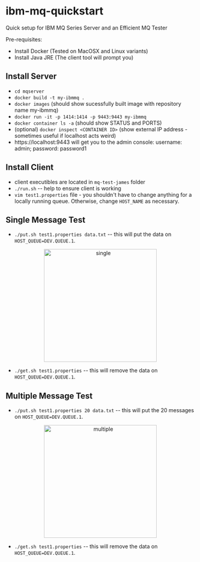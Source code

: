 # ibm-mq-quickstart
Quick setup for IBM MQ Series Server and an Efficient MQ Tester

Pre-requisites:
- Install Docker (Tested on MacOSX and Linux variants)
- Install Java JRE (The client tool will prompt you)
## Install Server

- `cd mqserver`
- `docker build -t my-ibmmq .`
- `docker images` (should show sucessfully built image with repository name my-ibmmq)
- `docker run -it -p 1414:1414 -p 9443:9443 my-ibmmq`
- `docker container ls -a` (should show STATUS and PORTS)
- (optional) `docker inspect <CONTAINER ID>` (show external IP address - sometimes useful if localhost acts weird)
- https://localhost:9443 will get you to the admin console: username: admin; password: password1

## Install Client
- client executibles are located in `mq-test-james` folder
- `./run.sh` -- help to ensure client is working
- `vim test1.properties` file - you shouldn't have to change anything for a locally running queue. Otherwise, change `HOST_NAME` as necessary.

## Single Message Test


- `./put.sh test1.properties data.txt` -- this will put the data on `HOST_QUEUE=DEV.QUEUE.1`. 

<p align="center">
 <img width="300" align="center" alt="single" src="https://user-images.githubusercontent.com/30869911/90060721-24a0dc00-dcb3-11ea-95a1-5dde5df87c8e.png">
</p>

- `./get.sh test1.properties` -- this will remove the data on `HOST_QUEUE=DEV.QUEUE.1`.

## Multiple Message Test


- `./put.sh test1.properties 20 data.txt` -- this will put the 20 messages on `HOST_QUEUE=DEV.QUEUE.1`. 

<p align="center">
 <img width="300" align="center" alt="multiple" src="https://user-images.githubusercontent.com/30869911/90062034-089e3a00-dcb5-11ea-8db8-69deaf3282c1.png">
</p>

- `./get.sh test1.properties` -- this will remove the data on `HOST_QUEUE=DEV.QUEUE.1`.






